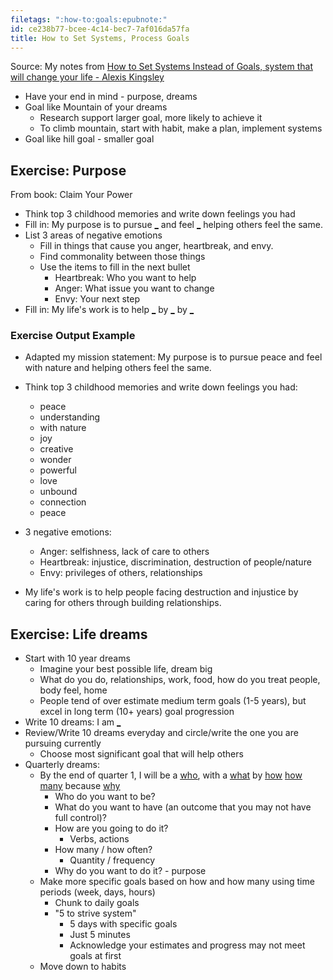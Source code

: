 ```yaml
---
filetags: ":how-to:goals:epubnote:"
id: ce238b77-bcee-4c14-bec7-7af016da57fa
title: How to Set Systems, Process Goals
---
```


Source: My notes from [How to Set Systems Instead of Goals, system that
will change your life - Alexis Kingsley](https://youtu.be/f9IpkxXENkw)

- Have your end in mind - purpose, dreams
- Goal like Mountain of your dreams
  - Research support larger goal, more likely to achieve it
  - To climb mountain, start with habit, make a plan, implement systems
- Goal like hill goal - smaller goal

## Exercise: Purpose

From book: Claim Your Power

- Think top 3 childhood memories and write down feelings you had
- Fill in: My purpose is to pursue <u>\_</u> and feel <u>\_</u> helping
  others feel the same.
- List 3 areas of negative emotions
  - Fill in things that cause you anger, heartbreak, and envy.
  - Find commonality between those things
  - Use the items to fill in the next bullet
    - Heartbreak: Who you want to help
    - Anger: What issue you want to change
    - Envy: Your next step
- Fill in: My life's work is to help <u>\_</u> by <u>\_</u> by <u>\_</u>

### Exercise Output Example

- Adapted my mission statement: My purpose is to pursue peace and feel
  with nature and helping others feel the same.

- Think top 3 childhood memories and write down feelings you had:

  - peace
  - understanding
  - with nature
  - joy
  - creative
  - wonder
  - powerful
  - love
  - unbound
  - connection
  - peace

- 3 negative emotions:

  - Anger: selfishness, lack of care to others
  - Heartbreak: injustice, discrimination, destruction of people/nature
  - Envy: privileges of others, relationships

- My life's work is to help people facing destruction and injustice by
  caring for others through building relationships.

## Exercise: Life dreams

- Start with 10 year dreams
  - Imagine your best possible life, dream big
  - What do you do, relationships, work, food, how do you treat people,
    body feel, home
  - People tend of over estimate medium term goals (1-5 years), but
    excel in long term (10+ years) goal progression
- Write 10 dreams: I am <u>\_</u>
- Review/Write 10 dreams everyday and circle/write the one you are
  pursuing currently
  - Choose most significant goal that will help others
- Quarterly dreams:
  - By the end of quarter 1, I will be a <u><u>who</u></u>, with a
    <u><u>what</u></u> by <u><u>how</u></u> <u><u>how many</u></u>
    because <u><u>why</u></u>
    - Who do you want to be?
    - What do you want to have (an outcome that you may not have full
      control)?
    - How are you going to do it?
      - Verbs, actions
    - How many / how often?
      - Quantity / frequency
    - Why do you want to do it? - purpose
  - Make more specific goals based on how and how many using time
    periods (week, days, hours)
    - Chunk to daily goals
    - "5 to strive system"
      - 5 days with specific goals
      - Just 5 minutes
      - Acknowledge your estimates and progress may not meet goals at
        first
  - Move down to habits
